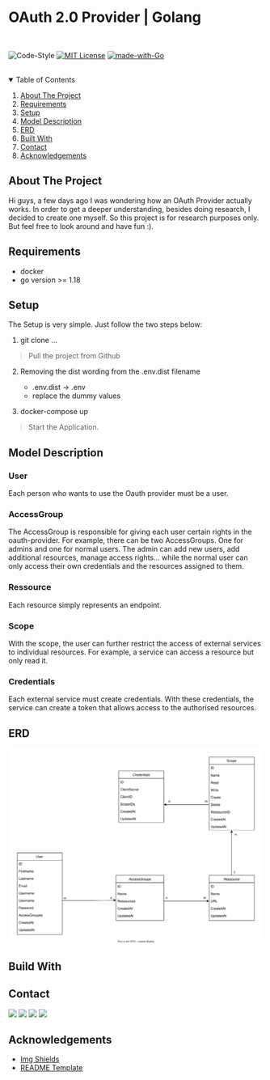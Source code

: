 <h1>OAuth 2.0 Provider | Golang</h1>  
<br>

![Code-Style][code-style]
[![MIT License][license-shield]][license-url]
[![made-with-Go][made-with-go]][golang-url]
<br><br>

<details open="open">
  <summary>Table of Contents</summary>
  <ol>
    <li>
      <a href="#about-the-project">About The Project</a>
    </li>
    <li><a href="#requirements">Requirements</a></li>
    <li><a href="#setup">Setup</a></li>
    <li><a href="#model-description">Model Description</a></li>
    <li><a href="#erd">ERD</a></li>
    <li><a href="#build-with">Built With</a></li>
    <li><a href="#contact">Contact</a></li>
    <li><a href="#acknowledgements">Acknowledgements</a></li>
  </ol>
</details>

## About The Project
Hi guys, a few days ago I was wondering how an OAuth Provider actually works. In order to get a deeper understanding, besides doing research, I decided to create one myself. So this project is for research purposes only. But feel free to look around and have fun :).

## Requirements
* docker
* go version >= 1.18

## Setup
The Setup is very simple. Just follow the two steps below:
1. git clone ...
> Pull the project from Github
2. Removing the dist wording from the .env.dist filename
   - .env.dist -> .env
   - replace the dummy values

2. docker-compose up
> Start the Application.

## Model Description
### User
Each person who wants to use the Oauth provider must be a user.

### AccessGroup
The AccessGroup is responsible for giving each user certain rights in the oauth-provider. For example, there can be two AccessGroups. One for admins and one for normal users. The admin can add new users, add additional resources, manage access rights... while the normal user can only access their own credentials and the resources assigned to them.

### Ressource
Each resource simply represents an endpoint.

### Scope
With the scope, the user can further restrict the access of external services to individual resources. For example, a service can access a resource but only read it.

### Credentials
Each external service must create credentials. With these credentials, the service can create a token that allows access to the authorised resources.

## ERD
![Alt text here](doc/oauth-provider-erd.svg)

## Build With

## Contact

[![][link-name]](https://steinhauer.dev) [![][link-email]](mailto:hello@steinhauer.dev) [![][link-twitter]](https://twitter.com/H3nSte1n) [![][link-medium]](https://henrysteinhauer.medium.com/)

## Acknowledgements

- [Img Shields](https://shields.io)
- [README Template](https://github.com/othneildrew/Best-README-Template/blob/master/README.md)

<!--shield-styles-->

[style-plastic]: https://img.shields.io/badge/plastic-83A603.svg?style=plastic
[style-flat]: https://img.shields.io/badge/flat-83A603.svg?style=flat
[style-flat-square]: https://img.shields.io/badge/flat_square-83A603.svg?style=flat-square
[style-for-the-badge]: https://img.shields.io/badge/for_the_badge-83A603.svg?style=for-the-badge
[style-social]: https://img.shields.io/badge/social-83A603.svg?style=social
[link-name]: https://img.shields.io/badge/Henry_Steinhauer-469C90.svg?link=https://github.com/
[link-email]: https://img.shields.io/badge/Mail-informational?style=flat&logo=Minutemailer&logoColor=white&color=469C90
[link-twitter]: https://img.shields.io/badge/Twitter-informational?style=flat&logo=Twitter&logoColor=white&color=469C90
[link-github]: https://img.shields.io/badge/Github-informational?style=flat&logo=GitHub&logoColor=white&color=469C90
[link-medium]: https://img.shields.io/badge/Medium-informational?style=flat&logo=Medium&logoColor=white&color=469C90
[logo-nuxt]: https://img.shields.io/badge/Nuxt-informational?style=flat&logo=nuxt.js&logoColor=white&color=469C90
[logo-typescript]: https://img.shields.io/badge/Typescript-informational?style=flat&logo=typescript&logoColor=white&color=469C90
[logo-express]: https://img.shields.io/badge/Express-informational?style=flat&logo=express&logoColor=white&color=469C90

<!--infos-->
[code-style]: https://github.com/H3nSte1n/go_oauth_provider/workflows/golangci-lint/badge.svg?style=flat
[license-shield]: https://img.shields.io/badge/License-MIT-yellow.svg?style=flat
[license-url]: https://github.com/H3nSte1n/go_oauth_provider/blob/master/LICENSE
[made-with-go]: https://img.shields.io/badge/Made%20with-Go-1f425f.svg?style=flat
[golang-url]: http://golang.org
